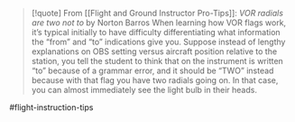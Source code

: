 > [!quote] From [[Flight and Ground Instructor Pro-Tips]]: *VOR radials are two not to* by Norton Barros
> When learning how VOR flags work, it’s typical initially to have difficulty differentiating what information the “from” and “to” indications give you. Suppose instead of lengthy explanations on OBS setting versus aircraft position relative to the station, you tell the student to think that on the instrument is written “to” because of a grammar error, and it should be “TWO” instead because with that flag you have two radials going on. In that case, you can almost immediately see the light bulb in their heads.

#flight-instruction-tips 